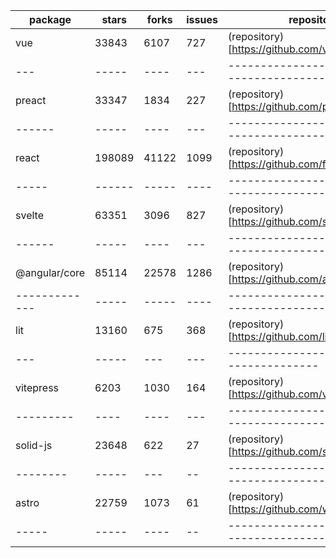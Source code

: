 | package | stars | forks | issues | repository |
| ------- | ----- | ----- | ------ | ---------- |
| vue | 33843 | 6107 | 727 | (repository)[https://github.com/vuejs/core] |
| --- | ----- | ---- | --- | ------------------------------------------- |
| preact | 33347 | 1834 | 227 | (repository)[https://github.com/preactjs/preact] |
| ------ | ----- | ---- | --- | ------------------------------------------------ |
| react | 198089 | 41122 | 1099 | (repository)[https://github.com/facebook/react] |
| ----- | ------ | ----- | ---- | ----------------------------------------------- |
| svelte | 63351 | 3096 | 827 | (repository)[https://github.com/sveltejs/svelte] |
| ------ | ----- | ---- | --- | ------------------------------------------------ |
| @angular/core | 85114 | 22578 | 1286 | (repository)[https://github.com/angular/angular] |
| ------------- | ----- | ----- | ---- | ------------------------------------------------ |
| lit | 13160 | 675 | 368 | (repository)[https://github.com/lit/lit] |
| --- | ----- | --- | --- | ---------------------------------------- |
| vitepress | 6203 | 1030 | 164 | (repository)[https://github.com/vuejs/vitepress] |
| --------- | ---- | ---- | --- | ------------------------------------------------ |
| solid-js | 23648 | 622 | 27 | (repository)[https://github.com/solidjs/solid] |
| -------- | ----- | --- | -- | ---------------------------------------------- |
| astro | 22759 | 1073 | 61 | (repository)[https://github.com/withastro/astro] |
| ----- | ----- | ---- | -- | ------------------------------------------------ |

